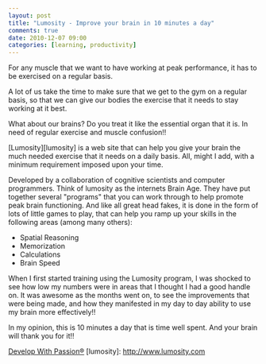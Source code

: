 ```yaml
---
layout: post
title: "Lumosity - Improve your brain in 10 minutes a day"
comments: true
date: 2010-12-07 09:00
categories: [learning, productivity]
---
```

For any muscle that we want to have working at peak performance, it has to be exercised on a regular basis.

A lot of us take the time to make sure that we get to the gym on a regular basis, so that we can give our bodies the exercise that it needs to stay working at it best.

What about our brains? Do you treat it like the essential organ that it is. In need of regular exercise and muscle confusion!!

[Lumosity][lumosity] is a web site that can help you give your brain the much needed exercise that it needs on a daily basis. All, might I add, with a minimum requirement imposed upon your time.

Developed by a collaboration of cognitive scientists and computer programmers. Think of lumosity as the internets Brain Age. They have put together several "programs" that you can work through to help promote peak brain functioning. And like all great head fakes, it is done in the form of lots of little games to play, that can help you ramp up your skills in the following areas (among many others):

* Spatial Reasoning
* Memorization
* Calculations
* Brain Speed

When I first started training using the Lumosity program, I was shocked to see how low my numbers were in areas that I thought I had a good handle on. It was awesome as the months went on, to see the improvements that were being made, and how they manifested in my day to day ability to use my brain more effectively!!

In my opinion, this is 10 minutes a day that is time well spent. And your brain will thank you for it!!

[Develop With Passion®](http://www.developwithpassion.com)
[lumosity]: http://www.lumosity.com
